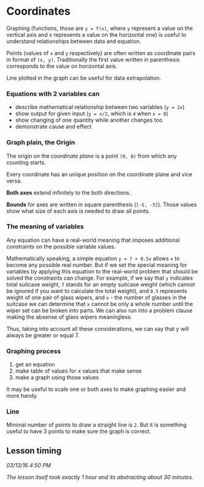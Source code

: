 # Coordinates

Graphing (functions, those are `y = f(x)`, where `y` represent a value on the vertical axis and x represents a value on the horizontal one) is useful to understand relationships between data and equation.

Points (values of `x` and `y` respectively) are often written as coordinate pairs in format of `(x, y)`. Traditionally the first value written in parenthesis corresponds to the value on horizontal axis.

Line plotted in the graph can be useful for data extrapolation.

### Equations with 2 variables can

- describe mathematical relationship between two variables (`y = 2x`)
- show output for given input (`y = x/2`, which is `4` when `x = 8`)
- show changing of one quantity while another changes too
- demonstrate cause and effect

### Graph plain, the Origin

The origin on the *coordinate plane* is a point `(0, 0)` from which any counting starts.

Every coordinate has an unique position on the coordinate plane and vice versa.

**Both axes** extend infinitely to the both directions.

**Bounds** for axes are written in square parenthesis (`[-5, -5]`). Those values show what size of each axis is needed to draw all points.

### The meaning of variables

Any equation can have a real-world meaning that imposes additional constraints on the possible variable values.

Mathematically speaking, a simple equation `y = 7 + 0.5x` allows `x` to become any possible real number. But if we set the special meaning for variables by applying this equation to the real-world problem that should be solved the constraints can change. For example, if we say that `y` indicates total suitcase weight, `7` stands for an empty suitcase weight (which cannot be ignored if you want to calculate the total weight), and `0.5` represents weight of one pair of glass wipers, and `x` - the number of glasses in the suitcase we can determine that `x` cannot be only a whole number until the wiper set can be broken into parts. We can also run into a problem clause making the absense of glass wipers meaningless.

Thus, taking into account all these considerations, we can say that y will always be greater or equal 7.

### Graphing process

1. get an equation
1. make table of values for x values that make sense
1. make a graph using those values

It may be useful to scale one or both axes to make graphing easier and more handy.

### Line

Minimal number of points to draw a straight line is `2`. But it is something useful to have 3 points to make sure the graph is correct.

## Lesson timing

*03/13/16 4:50 PM*

*The lesson itself took exactly 1 hour and its abstracting about 30 minutes.*